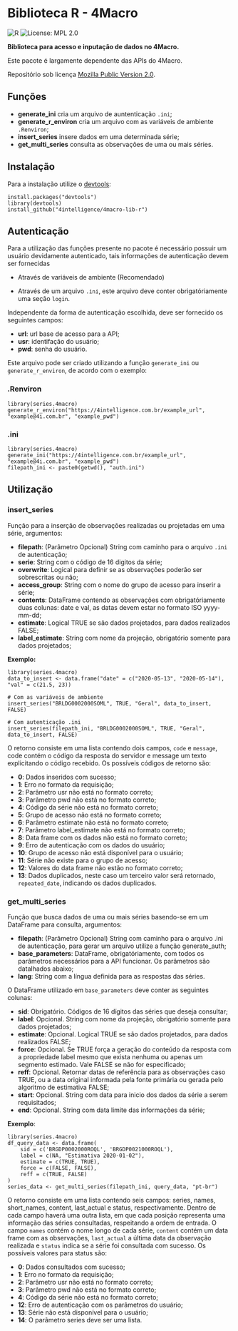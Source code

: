# Biblioteca R - 4Macro

![R](https://img.shields.io/badge/R%3E%3D-3.0.0-blue.svg)
![License: MPL 2.0](https://img.shields.io/badge/License-MPL%202.0-brightgreen.svg)

**Biblioteca para acesso e inputação de dados no 4Macro.** 

Este pacote é largamente dependente das APIs do 4Macro.

Repositório sob licença [Mozilla Public Version 2.0](https://www.mozilla.org/en-US/MPL/2.0/).

## Funções
* **generate_ini** cria um arquivo de auntenticação `.ini`;
* **generate_r_environ** cria um arquivo com as variáveis de ambiente `.Renviron`;
* **insert_series** insere dados em uma determinada série;
* **get_multi_series** consulta as observações de uma ou mais séries.

## Instalação

Para a instalação utilize o [devtools](https://cran.r-project.org/package=devtools):

    install.packages("devtools")
    library(devtools)
    install_github("4intelligence/4macro-lib-r")

## Autenticação

Para a utilização das funções presente no pacote é necessário possuir um usuário devidamente autenticado, tais informações de autenticação devem ser fornecidas

* Através de variáveis de ambiente (Recomendado)

* Através de um arquivo `.ini`, este arquivo deve conter obrigatóriamente uma seção `login`.

Independente da forma de autenticação escolhida, deve ser fornecido os seguintes campos:

* **url**: url base de acesso para a API;
* **usr**: identifação do usuário;
* **pwd**: senha do usuário.

Este arquivo pode ser criado utilizando a função `generate_ini` ou `generate_r_environ`, de acordo com o exemplo:

### .Renviron

    library(series.4macro)
    generate_r_environ("https://4intelligence.com.br/example_url", "example@4i.com.br", "example_pwd")

### .ini

    library(series.4macro)
    generate_ini("https://4intelligence.com.br/example_url", "example@4i.com.br", "example_pwd")
    filepath_ini <- paste0(getwd(), "auth.ini")


## Utilização

### insert_series
Função para a inserção de observações realizadas ou projetadas em uma série, argumentos:

* **filepath**: (Parâmetro Opcional) String com caminho para o arquivo `.ini` de autenticação;
* **serie**: String com o código de 16 digitos da série;
* **overwrite**:	Logical para definir se as observações poderão ser sobrescritas ou não;
* **access_group**: String com o nome do grupo de acesso para inserir a série;
* **contents**: DataFrame contendo as observações com obrigatóriamente duas colunas: date e val, as datas devem estar no formato ISO yyyy-mm-dd;
* **estimate**: Logical TRUE se são dados projetados, para dados realizados FALSE;
* **label_estimate**: String com nome da projeção, obrigatório somente para dados projetados;

**Exemplo:**

    library(series.4macro)
    data_to_insert <- data.frame("date" = c("2020-05-13", "2020-05-14"), "val" = c(21.5, 23))
    
    # Com as variáveis de ambiente
    insert_series("BRLDG0002000SOML", TRUE, "Geral", data_to_insert, FALSE)
    
    # Com autenticação .ini
    insert_series(filepath_ini, "BRLDG0002000SOML", TRUE, "Geral", data_to_insert, FALSE)
    
O retorno consiste em uma lista contendo dois campos, ```code``` e ```message```, code contém o código da resposta do servidor e message um texto
explicitando o código recebido. Os possíveis códigos de retorno são:

* **0**:	Dados inseridos com sucesso;
* **1**:	Erro no formato da requisição;
* **2**:	Parâmetro usr não está no formato correto;
* **3**:	Parâmetro pwd não está no formato correto;
* **4**:	Código da série não está no formato correto;
* **5**:	Grupo de acesso não está no formato correto;
* **6**:	Parâmetro estimate não está no formato correto;
* **7**:	Parâmetro label_estimate não está no formato correto;
* **8**:	Data frame com os dados não está no formato correto;
* **9**:	Erro de autenticação com os dados do usuário;
* **10**: Grupo de acesso não está disponível para o usuário;
* **11**: Série não existe para o grupo de acesso;
* **12**: Valores do data frame não estão no formato correto;
* **13**: Dados duplicados, neste caso um terceiro valor será retornado, ```repeated_date```, indicando os dados duplicados.

### get_multi_series
Função que busca dados de uma ou mais séries basendo-se em um DataFrame para consulta, argumentos:

* **filepath**: (Parâmetro Opcional) String com caminho para o arquivo .ini de autenticação, para gerar um arquivo utilize a função generate_auth;
* **base_parameters**: DataFrame, obrigatóriamente, com todos os parâmetros necessários para a API funcionar. Os parâmetros são datalhados abaixo;
* **lang**: String com a língua definida para as respostas das séries.

O DataFrame utilizado em ```base_parameters``` deve conter as seguintes colunas:
* **sid**: Obrigatório. Códigos de 16 dígitos das séries que deseja consultar;
* **label**: Opcional. String com nome da projeção, obrigatório somente para dados projetados;
* **estimate**: Opcional. Logical TRUE se são dados projetados, para dados realizados FALSE;
* **force**: Opcional. Se TRUE força a geração do conteúdo da resposta com a propriedade label mesmo que exista nenhuma ou apenas um segmento estimado. Vale FALSE se não for especificado;
* **reff**: Opcional. Retornar datas de referência para as observações caso TRUE, ou a data original informada pela fonte primária ou gerada pelo algoritmo de estimativa FALSE;
* **start**: Opcional. String com data para inicio dos dados da série a serem requisitados;
* **end**: Opcional. String com data limite das informações da série;

**Exemplo**:

    library(series.4macro)
    df_query_data <- data.frame(
        sid = c('BRGDP0002000ROQL', 'BRGDP0021000ROQL'),
        label = c(NA, "Estimativa 2020-01-02"),
        estimate = c(TRUE, TRUE),
        force = c(FALSE, FALSE),
        reff = c(TRUE, FALSE)
    )
    series_data <- get_multi_series(filepath_ini, query_data, "pt-br")

O retorno consiste em uma lista contendo seis campos: series, names, short_names, content, last_actual e status, respectivamente. Dentro de cada campo haverá
uma outra lista, em que cada posição representa uma informação das séries consultadas, respeitando a ordem de entrada. O campo ```names``` contém o nome longo
de cada série, ```content``` contém um data frame com as observações, ```last_actual``` a última data da observação realizada e ```status``` indica se a série
foi consultada com sucesso. Os possíveis valores para status são:

* **0**: Dados consultados com sucesso;
* **1**: Erro no formato da requisição;
* **2**: Parâmetro usr não está no formato correto;
* **3**: Parâmetro pwd não está no formato correto;
* **4**: Código da série não está no formato correto;
* **12**: Erro de autenticação com os parâmetros do usuário;
* **13**: Série não está disponível para o usuário;
* **14**: O parâmetro series deve ser uma lista.
